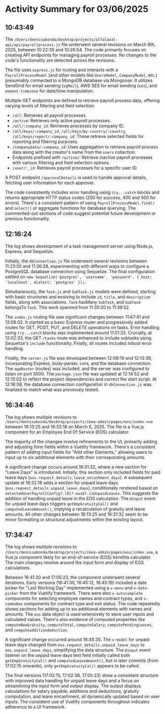 # Activity Summary for 03/06/2025

## 10:43:49
The `/Users/dennisabonda/Desktop/projects/alfalaval-api/api/payrollprocess.js` file underwent several revisions on March 6th, 2025, between 10:22:35 and 10:26:54.  The code primarily focuses on creating API endpoints for managing payroll processes.  No changes to the code's functionality are detected across the revisions.


The file uses `express.js` for routing and interacts with a `PayrollProcessModel` (and other models like `UsersModel`, `CompanyModel`, etc.)  presumably connected to a MongoDB database via Mongoose.  It utilizes SendGrid for email sending (`sgMail`), AWS SES for email sending (`ses`), and  `moment-timezone` for date/time manipulation.


Multiple GET endpoints are defined to retrieve payroll process data, offering varying levels of filtering and field selection:

* `/all`: Retrieves all payroll processes.
* `/active`: Retrieves only active payroll processes.
* `/all/:company_id`: Retrieves processes by company ID.
* `/all/keys/:company_id`, `/all/keys/by-country/:country`, `/all/keys/report/:company_id`: These retrieve selected fields for reporting and filtering purposes.
* `/companydata/:company_id`: Uses aggregation to retrieve payroll process data along with the creator's name from the `users` collection.
* Endpoints prefixed with `/active/`:  Retrieve inactive payroll processes with various filtering and field selection options.
* `/user/:_id`: Retrieves payroll processes for a specific user ID.


A POST endpoint `/approvalDetails` is used to handle approval details, fetching user information for each approver.


The code consistently includes error handling using `try...catch` blocks and returns appropriate HTTP status codes (200 for success, 400 and 500 for errors).  There's a consistent pattern of using `PayrollProcessModel.find()` and `select()` or aggregate functions for database querying.  The commented-out sections of code suggest potential future development or previous functionality.


## 12:16:24
The log shows development of a task management server using Node.js, Express, and Sequelize.

Initially, the `dbConnection.js` file underwent several revisions between 11:23:55 and 11:26:28,  experimenting with different ways to configure a PostgreSQL database connection using Sequelize.  The final configuration settled on `new Sequelize('postgres', 'username', 'password', { host: 'localhost', dialect: 'postgres' });`.

Simultaneously, the `Task.js` and `SubTask.js` models were defined, starting with basic structures and evolving to include `id`, `title`, and `description` fields, along with associations. `Task` hasMany `SubTask`, and `SubTask` belongsTo `Task`.  This work spanned from 11:35:20 to 11:39:52.

The `index.js` routing file saw significant changes between 11:47:41 and 12:08:02.  It started as a basic Express router and progressively added routes for GET, POST, PUT, and DELETE operations on tasks.  Error handling using `try...catch` blocks was implemented around 11:51:33.  Crucially, at 12:02:33, the GET `/tasks` route was enhanced to include subtasks using Sequelize's `include` functionality.  Finally, all routes included robust error handling.

Finally, the `server.js` file was developed between 12:09:19 and 12:13:38, incorporating Express, body-parser, cors, and the database connection.  The `appRouter` (routes) was included, and the server was configured to listen on port 3000. The `package.json` file was updated at 12:14:52 and 12:15:02 to reflect the project dependencies and correct the start script.  At 12:16:08,  the database connection configuration in `dbConnection.js` was finalized to match what was previously tested.


## 16:34:46
The log shows multiple revisions to `/Users/dennisabonda/Desktop/projects/ikea-admin/pages/eos/index.vue` between 16:13:25 and 16:32:18 on March 6, 2025.  The file is a Vue.js component for an Employee End Of Service (EOS) calculator.

The majority of the changes involve refinements to the UI, primarily adding and adjusting form fields within a Vuetify framework.  There's a consistent pattern of adding input fields for "Add other Elements," allowing users to input up to six additional elements with their corresponding amounts.

A significant change occurs around 16:31:32, where a new section for "Leave Days" is introduced. Initially, this section only included fields for paid leave days (`eos.request_details.leave_encashment_days`). A subsequent update at 16:32:18 adds a section for unpaid leave days (`eos.request_details.unpaid_leave_days`), conditionally rendered based on `selectedUserPayrollConfig?.[0]?.eosb?.isUnpaidLeaves`. This suggests the addition of handling unpaid leave in the EOS calculation.  The `@input` event for unpaid leave days triggers `getEmpGratuityCal()` and `computedLeaveAmount()`, implying a recalculation of gratuity and leave amounts.  All other changes between 16:13:25 and 16:31:32 seem to be minor formatting or structural adjustments within the existing layout.


## 17:34:47
The log shows multiple revisions to `/Users/dennisabonda/Desktop/projects/ikea-admin/pages/eos/index.vue`, a Vue.js component likely for an end-of-service (EOS) benefits calculator.  The main changes revolve around the input form and display of EOS calculations.

Between 16:41:30 and 17:05:23, the component underwent several iterations.  Early versions (16:41:30, 16:45:12, 16:45:19) included a date picker for "Last Working Day" implemented using a `v-menu` and `v-date-picker` from the Vuetify framework.  There were also `v-autocomplete` components for selecting employee names and contract types, and `v-combobox` components for contract type and exit status.  The code repeatedly shows sections for adding up to six additional elements with names and amounts.  The  `eos` data object is used extensively to store user inputs and calculated values.  There's also evidence of computed properties like `computeNewGratuity`, `computeTotal`, `computeSalary`, `computePendingLeaves`, and `computeadditiondeduction`.

A significant change occurred around 16:45:35.  The `v-model` for unpaid leave days changed from `eos.request_details.unpaid_leave_days` to `eos.unpaid_leave_days`, simplifying the data structure. The `@input` event listener on the unpaid leave days text field initially called both `getEmpGratuityCal()` and `computedLeaveAmount()`, but in later commits (from 17:02:15 onwards), only `getEmpGratuityCal()` appears to be called.

The final versions (17:02:15, 17:02:38, 17:05:23) show a consistent structure with improved data handling for unpaid leave days and a focus on streamlining the input form and output display. The output displays calculations for salary payable, additions and deductions, gratuity computation, and leave encashment, all dynamically updated based on user inputs. The consistent use of Vuetify components throughout indicates adherence to a UI framework.
